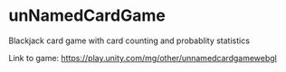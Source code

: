 # unNamedCardGame

Blackjack card game with card counting and probablity statistics

Link to game: https://play.unity.com/mg/other/unnamedcardgamewebgl
